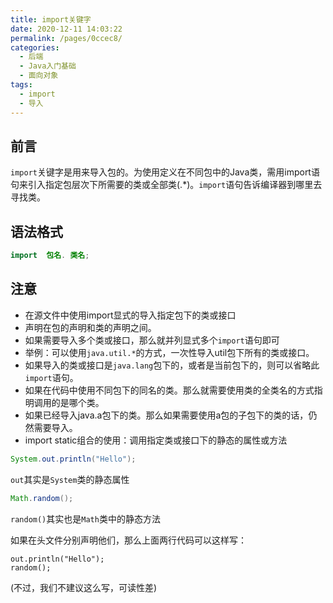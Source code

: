 ```yaml
---
title: import关键字
date: 2020-12-11 14:03:22
permalink: /pages/0ccec8/
categories: 
  - 后端
  - Java入门基础
  - 面向对象
tags: 
  - import
  - 导入
---
```




## 前言

`import`关键字是用来导入包的。为使用定义在不同包中的Java类，需用import语句来引入指定包层次下所需要的类或全部类(.*)。`import`语句告诉编译器到哪里去寻找类。



## 语法格式

```java
import  包名. 类名;
```



## 注意

-  在源文件中使用import显式的导入指定包下的类或接口
- 声明在包的声明和类的声明之间。
- 如果需要导入多个类或接口，那么就并列显式多个`import`语句即可
- 举例：可以使用`java.util.*`的方式，一次性导入util包下所有的类或接口。
- 如果导入的类或接口是`java.lang`包下的，或者是当前包下的，则可以省略此`import`语句。
- 如果在代码中使用不同包下的同名的类。那么就需要使用类的全类名的方式指明调用的是哪个类。
- 如果已经导入java.a包下的类。那么如果需要使用a包的子包下的类的话，仍然需要导入。
- import static组合的使用：调用指定类或接口下的静态的属性或方法

```java
System.out.println("Hello");
```

`out`其实是`System`类的静态属性

```java
Math.random();
```

`random()`其实也是`Math`类中的静态方法

如果在头文件分别声明他们，那么上面两行代码可以这样写：

```
out.println("Hello");
random();
```

(不过，我们不建议这么写，可读性差)